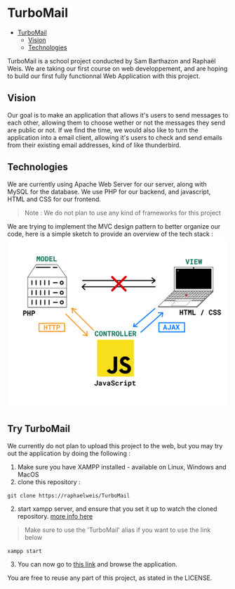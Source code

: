 # TurboMail

<!--toc:start-->

- [TurboMail](#turbomail)
  - [Vision](#vision)
  - [Technologies](#technologies)
  <!--toc:end-->

TurboMail is a school project conducted by Sam Barthazon and Raphaël Weis.
We are taking our first course on web developpement, and are hoping to build
our first fully functionnal Web Application with this project.

## Vision

Our goal is to make an application that allows it's users to send messages to each other,
allowing them to choose wether or not the messages they send are public or not. If we find
the time, we would also like to turn the application into a email client, allowing it's
users to check and send emails from their existing email addresses, kind of like thunderbird.

## Technologies

We are currently using Apache Web Server for our server, along with MySQL for the database.
We use PHP for our backend, and javascript, HTML and CSS for our frontend.

> Note : We do not plan to use any kind of frameworks for this project

We are trying to implement the MVC design pattern to better organize our code, here is
a simple sketch to provide an overview of the tech stack :
![alt text](doc/resources/appsketch.png)

## Try TurboMail

We currently do not plan to upload this project to the web, but you may
try out the application by doing the following :

1. Make sure you have XAMPP installed - available on Linux, Windows and MacOS
2. clone this repository :

```
git clone https://raphaelweis/TurboMail
```

2. start xampp server, and ensure that you set it up to watch the cloned repository.
   [more info here](https://wiki.archlinux.org/title/XAMPP)

> Make sure to use the 'TurboMail' alias if you want to use the link below

```
xampp start
```

3. You can now go to [this link](http://localhost/TurboMail) and browse the application.

You are free to reuse any part of this project, as stated in the LICENSE.
